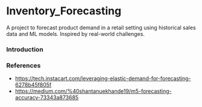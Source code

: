 # Inventory_Forecasting
 A project to forecast product demand in a retail setting using historical sales data and ML models. Inspired by real-world challenges.

 ### Introduction 







 ### References
 - https://tech.instacart.com/leveraging-elastic-demand-for-forecasting-6278b45f805f
 - https://medium.com/%40shantanuekhande19/m5-forecasting-accuracy-73343a873685 
